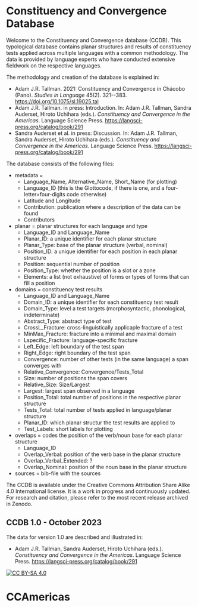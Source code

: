 # Constituency and Convergence Database

Welcome to the Constituency and Convergence database (CCDB).
This typological database contains planar structures and results of constituency tests applied across multiple languages with a common methodology.
The data is provided by language experts who have conducted extensive fieldwork on the respective languages. 

The methodology and creation of the database is explained in:
* Adam J.R. Tallman. 2021: Constituency and Convergence in Chácobo (Pano). *Studies in Language* 45(2). 321--383. https://doi.org/10.1075/sl.19025.tal
* Adam J.R. Tallman. in press: Introduction. In: Adam J.R. Tallman, Sandra Auderset, Hiroto Uchihara (eds.). *Constituency and Convergence in the Americas*. Language Science Press. https://langsci-press.org/catalog/book/291
* Sandra Auderset et al. in press: Discussion. In: Adam J.R. Tallman, Sandra Auderset, Hiroto Uchihara (eds.). *Constituency and Convergence in the Americas*. Language Science Press. https://langsci-press.org/catalog/book/291

The database consists of the following files:
* metadata = 
     - Language_Name, Alternative_Name, Short_Name (for plotting)
     - Language_ID (this is the Glottocode, if there is one, and a four-letter+four-digits code otherwise)
     - Latitude and Longitude
     - Contribution: publication where a description of the data can be found
     - Contributors
* planar = planar structures for each language and type
     - Language_ID and Language_Name
     - Planar_ID: a unique identifier for each planar structure
     - Planar_Type: base of the planar structure (verbal, nominal)
     - Position_ID: a unique identifier for each position in each planar structure
     - Position: sequential number of position
     - Position_Type: whether the position is a slot or a zone
     - Elements: a list (not exhaustive) of forms or types of forms that can fill a position
* domains = constituency test results
     - Language_ID and Language_Name
     - Domain_ID: a unique identifier for each constituency test result
     - Domain_Type: level a test targets (morphosyntactic, phonological, indeterminate)
     - Abstract_Type: abstract type of test
     - CrossL_Fracture: cross-linguistically applicaple fracture of a test
     - MinMax_Fracture: fracture into a minimal and maximal domain
     - Lspecific_Fracture: language-specific fracture
     - Left_Edge: left boundary of the test span
     - Right_Edge: right boundary of the test span
     - Convergence: number of other tests (in the same language) a span converges with
     - Relative_Convergence: Convergence/Tests_Total
     - Size: number of positions the span covers
     - Relative_Size: Size/Largest
     - Largest: largest span observed in a language
     - Position_Total: total number of positions in the respective planar structure
     - Tests_Total: total number of tests applied in language/planar structure
     - Planar_ID: which planar structur the test results are applied to
     - Test_Labels: short labels for plotting
* overlaps = codes the position of the verb/noun base for each planar structure
     - Language_ID
     - Overlap_Verbal: position of the verb base in the planar structure
     - Overlap_Verbal_Extended: ?
     - Overlap_Nominal: position of the noun base in the planar structure
* sources = bib-file with the sources

The CCDB is available under the Creative Commons Attribution Share Alike 4.0 International license. It is a work in progress and continuously updated. For research and citation, please refer to the most recent release archived in Zenodo.


## CCDB 1.0 - October 2023
The data for version 1.0 are described and illustrated in:
* Adam J.R. Tallman, Sandra Auderset, Hiroto Uchihara (eds.). *Constituency and Convergence in the Americas*. Language Science Press. https://langsci-press.org/catalog/book/291



[![CC BY-SA 4.0][cc-by-sa-image]][cc-by-sa]

[cc-by-sa]: http://creativecommons.org/licenses/by-sa/4.0/
[cc-by-sa-image]: https://licensebuttons.net/l/by-sa/4.0/88x31.png
[cc-by-sa-shield]: https://img.shields.io/badge/License-CC%20BY--SA%204.0-lightgrey.svg
# CCAmericas
